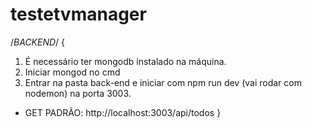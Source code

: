 # testetvmanager
/*BACKEND*/ {
  1) É necessário ter mongodb instalado na máquina.
  2) Iniciar mongod no cmd
  3) Entrar na pasta back-end e iniciar com npm run dev (vai rodar com nodemon) na porta 3003.

  * GET PADRÃO: http://localhost:3003/api/todos
 }
